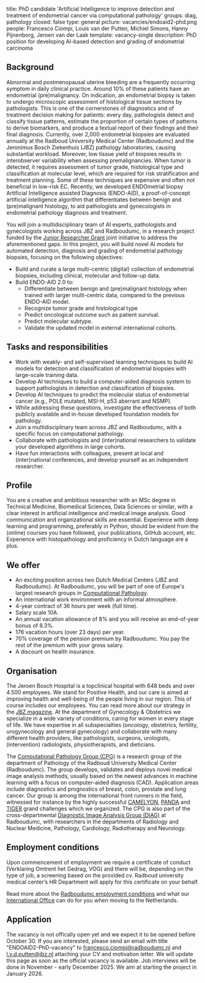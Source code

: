 title: PhD candidate 'Artificial Intelligence to improve detection and treatment of endometrial cancer via computational pathology'
groups: diag, pathology
closed: false
type: general
picture: vacancies/endoaid2-phd.png
people: Francesco Ciompi, Louis van der Putten, Michiel Simons, Hanny Pijnenborg, Jeroen van der Laak
template: vacancy-single
description: PhD position for developing AI-based detection and grading of endometrial carcinoma

## Background
Abnormal and postmenopausal uterine bleeding are a frequently occurring symptom in daily clinical practice. Around 10% of these patients have an endometrial (pre)malignancy. 
On indication, an endometrial biopsy is taken to undergo microscopic assessment of histological tissue sections by pathologists. This is one of the cornerstones of diagnostics and of treatment decision making for patients: every day, pathologists detect and classify tissue patterns, estimate the proportion of certain types of patterns to derive biomarkers, and produce a textual report of their findings and their final diagnosis. 
Currently, over 2,000 endometrial biopsies are evaluated annually at the Radboud University Medical Center (Radboudumc) and the Jeronimus Bosch Ziekenhuis (JBZ) pathology laboratories, causing substantial workload. Moreover, low tissue yield of biopsies results in interobserver variability when assessing premalignancies.
When tumor is detected, it requires assessment of tumor grade, histological type and classification at molecular level, which are required for risk stratification and treatment planning. Some of these techniques are expensive and often not beneficial in low-risk EC.
Recently, we developed ENDOmetrial biopsy Artificial Intelligence assisted Diagnosis (ENDO-AID), a proof-of-concept artificial intelligence algorithm that differentiates between benign and (pre)malignant histology, to aid pathologists and gynecologists in endometrial pathology diagnosis and treatment. 

You will join a multidisciplinary team of AI experts, pathologists and gynecologists working across JBZ and Radboudumc, in a research project funded by the [Junior Researcher Grant](https://www.radboudumc.nl/en/research/news/news-items-by-our-research-institute/2025/three-grants-for-junior-researchers-radboudumc-academic-medical-network) joint initiative to address the aforementioned gaps. In this project, you will build novel AI models for automated detection, diagnosis and grading of endometrial pathology biopsies, focusing on the following objectives:
* Build and curate a large multi-centric (digital) collection of endometrial biopsies, including clinical, molecular and follow-up data.
* Build ENDO-AID 2.0 to:
  - Differentiate between benign and (pre)malignant histology when trained with larger multi-centric data, compared to the previous ENDO-AID model.
  - Recognize tumor grade and histological type
  - Predict oncological outcome such as patient survival.
  - Predict molecular subtype.
  - Validate the updated model in external international cohorts.


## Tasks and responsibilities
* Work with weakly- and self-supervised learning techniques to build AI models for detection and classification of endometrial biopsies with large-scale training data. 
* Develop AI techniques to build a computer-aided diagnosis system to support pathologists in detection and classification of biopsies.
* Develop AI techniques to predict the molecular status of endometrial cancer (e.g., POLE mutated, MSI-H, p53 aberrant and NSMP).
* While addressing these questions, investigate the effectiveness of both publicly available and in-house developed foundation models for pathology. 
* Join a multidisciplinary team across JBZ and Radboudumc, with a specific focus on computational pathology. 
* Collaborate with pathologists and (inter)national researchers to validate your developed algorithms in large cohorts. 
* Have fun interactions with colleagues, present at local and (inter)national conferences, and develop yourself as an independent researcher. 


## Profile
You are a creative and ambitious researcher with an MSc degree in Technical Medicine, Biomedical Sciences, Data Sciences or similar, with a clear interest in artificial intelligence and medical image analysis. Good communication and organizational skills are essential. Experience with deep learning and programming, preferably in Python, should be evident from the (online) courses you have followed, your publications, GitHub account, etc. Experience with histopathology and proficiency in Dutch language are a plus.
  
## We offer
- An exciting position across two Dutch Medical Centers (JBZ and Radboudumc). At Radboudumc, you will be part of one of Europe's largest research groups in [Computational Pathology](https://www.computationalpathologygroup.eu/).
- An international work environment with an informal atmosphere.
- 4-year contract of 36 hours per week (full time).
- Salary scale 10A.
- An annual vacation allowance of 8% and you will receive an end-of-year bonus of 8.3%.
- 176 vacation hours (over 23 days) per year.
- 70% coverage of the pension premium by Radboudumc. You pay the rest of the premium with your gross salary.
- A discount on health insurance.

## Organisation
The Jeroen Bosch Hospital is a topclinical hospital with 648 beds and over 4.500 employees. We stand for Positive Health, and our care is aimed at improving health and well-being of the people living in our region. This of course includes our employees. You can read more about our strategy in the [JBZ magazine](https://magazine.jeroenboschziekenhuis.nl/zorg-voor-jou/). At the department of Gynecology & Obstetrics we specialize in a wide variety of conditions, caring for women in every stage of life. We have expertise in all subspecialties (oncology, obstetrics, fertility, urogynecology and general gynecology) and collaborate with many different health providers, like pathologists, surgeons, urologists, (intervention) radiologists, physiotherapists, and dieticians. 

The [Computational Pathology Group (CPG)](https://www.computationalpathologygroup.eu/) is a research group of the department of Pathology of the Radboud University Medical Center (Radboudumc). The group develops, validates and deploys novel medical image analysis methods, usually based on the newest advances in machine learning with a focus on computer-aided diagnosis (CAD). Application areas include diagnostics and prognostics of breast, colon, prostate and lung cancer. Our group is among the international front runners in the field, witnessed for instance by the highly successful [CAMELYON](https://jamanetwork.com/journals/jama/fullarticle/2665774), [PANDA](https://www.nature.com/articles/s41591-021-01620-2) and [TIGER](https://tiger.grand-challenge.org) grand challenges which we organized. The CPG is also part of the cross-departmental [Diagnostic Image Analysis Group (DIAG)](https://www.diagnijmegen.nl) at Radboudumc, with researchers in the departments of Radiology and Nuclear Medicine, Pathology, Cardiology, Radiotherapy and Neurology. 

## Employment conditions
Upon commencement of employment we require a certificate of conduct (Verklaring Omtrent het Gedrag, VOG) and there will be, depending on the type of job, a screening based on the provided cv. Radboud university medical center’s HR Department will apply for this certificate on your behalf. 

Read more about the [Radboudumc employment conditions](https://www.radboudumc.nl/en/working-at/what-do-we-offer/terms-and-conditions) and what our [International Office](https://www.radboudumc.nl/en/working-at/international-office) can do for you when moving to the Netherlands.

## Application
The vacancy is not offically open yet and we expect it to be opened before October 30. If you are interested, please send an email with title "ENDOAID2-PhD-vacancy" to francesco.ciompi@radboudumc.nl and l.v.d.putten@jbz.nl attaching your CV and motivation letter.
We will update this page as soon as the official vacancy is available.
Job interviews will be done in November - early December 2025.
We aim at starting the project in January 2026.




